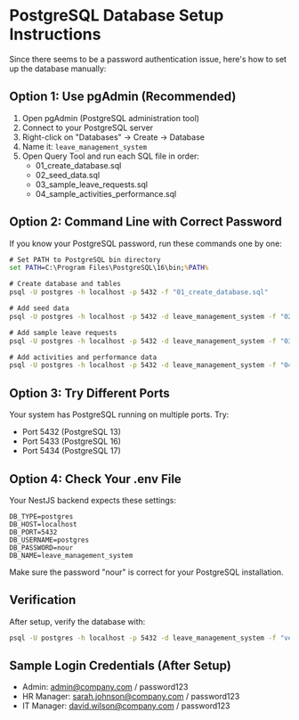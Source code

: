# PostgreSQL Database Setup Instructions

Since there seems to be a password authentication issue, here's how to set up the database manually:

## Option 1: Use pgAdmin (Recommended)
1. Open pgAdmin (PostgreSQL administration tool)
2. Connect to your PostgreSQL server
3. Right-click on "Databases" → Create → Database
4. Name it: `leave_management_system`
5. Open Query Tool and run each SQL file in order:
   - 01_create_database.sql
   - 02_seed_data.sql  
   - 03_sample_leave_requests.sql
   - 04_sample_activities_performance.sql

## Option 2: Command Line with Correct Password
If you know your PostgreSQL password, run these commands one by one:

```cmd
# Set PATH to PostgreSQL bin directory
set PATH=C:\Program Files\PostgreSQL\16\bin;%PATH%

# Create database and tables
psql -U postgres -h localhost -p 5432 -f "01_create_database.sql"

# Add seed data  
psql -U postgres -h localhost -p 5432 -d leave_management_system -f "02_seed_data.sql"

# Add sample leave requests
psql -U postgres -h localhost -p 5432 -d leave_management_system -f "03_sample_leave_requests.sql"

# Add activities and performance data
psql -U postgres -h localhost -p 5432 -d leave_management_system -f "04_sample_activities_performance.sql"
```

## Option 3: Try Different Ports
Your system has PostgreSQL running on multiple ports. Try:
- Port 5432 (PostgreSQL 13)
- Port 5433 (PostgreSQL 16)  
- Port 5434 (PostgreSQL 17)

## Option 4: Check Your .env File
Your NestJS backend expects these settings:
```
DB_TYPE=postgres
DB_HOST=localhost
DB_PORT=5432
DB_USERNAME=postgres
DB_PASSWORD=nour
DB_NAME=leave_management_system
```

Make sure the password "nour" is correct for your PostgreSQL installation.

## Verification
After setup, verify the database with:
```cmd
psql -U postgres -h localhost -p 5432 -d leave_management_system -f "verify_database.sql"
```

## Sample Login Credentials (After Setup)
- Admin: admin@company.com / password123
- HR Manager: sarah.johnson@company.com / password123
- IT Manager: david.wilson@company.com / password123